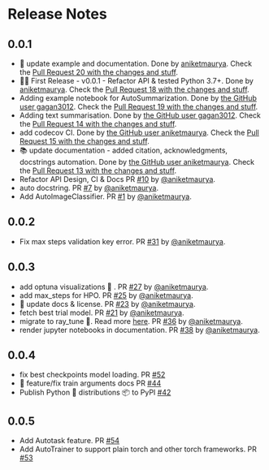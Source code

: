 # Release Notes

## 0.0.1

* 📝 update example and documentation. Done by [ aniketmaurya](https://github.com/aniketmaurya). Check the [Pull Request 20 with the changes and stuff](https://github.com/gradsflow/gradsflow/pull/20).
* :tada::sparkles: First Release - v0.0.1 - Refactor API & tested Python 3.7+. Done by [ aniketmaurya](https://github.com/aniketmaurya). Check the [Pull Request 18 with the changes and stuff](https://github.com/gradsflow/gradsflow/pull/18).
* Adding example notebook for AutoSummarization. Done by [the GitHub user gagan3012](https://github.com/gagan3012). Check the [Pull Request 19 with the changes and stuff](https://github.com/gradsflow/gradsflow/pull/19).
* Adding text summarisation. Done by [the GitHub user gagan3012](https://github.com/gagan3012). Check the [Pull Request 14 with the changes and stuff](https://github.com/gradsflow/gradsflow/pull/14).
* add codecov CI. Done by [the GitHub user aniketmaurya](https://github.com/aniketmaurya). Check the [Pull Request 15 with the changes and stuff](https://github.com/gradsflow/gradsflow/pull/15).
* 📚 update documentation - added citation, acknowledgments, docstrings automation. Done by [the GitHub user aniketmaurya](https://github.com/aniketmaurya). Check the [Pull Request 13 with the changes and stuff](https://github.com/gradsflow/gradsflow/pull/13).
* Refactor API Design, CI & Docs PR [#10](https://github.com/gradsflow/gradsflow/pull/10) by [@aniketmaurya](https://github.com/aniketmaurya).
* auto docstring. PR [#7](https://github.com/gradsflow/gradsflow/pull/7) by [@aniketmaurya](https://github.com/aniketmaurya).
* Add AutoImageClassifier. PR [#1](https://github.com/gradsflow/gradsflow/pull/1) by [@aniketmaurya](https://github.com/aniketmaurya).

## 0.0.2

* Fix max steps validation key error. PR [#31](https://github.com/gradsflow/gradsflow/pull/31) by [@aniketmaurya](https://github.com/aniketmaurya).

## 0.0.3

* add optuna visualizations 🎨 . PR [#27](https://github.com/gradsflow/gradsflow/pull/27) by [@aniketmaurya](https://github.com/aniketmaurya).
* add max_steps for HPO. PR [#25](https://github.com/gradsflow/gradsflow/pull/25) by [@aniketmaurya](https://github.com/aniketmaurya).
* :memo: update docs & license. PR [#23](https://github.com/gradsflow/gradsflow/pull/23) by [@aniketmaurya](https://github.com/aniketmaurya).
* fetch best trial model. PR [#21](https://github.com/gradsflow/gradsflow/pull/21) by [@aniketmaurya](https://github.com/aniketmaurya).
* migrate to ray_tune 🌟. Read more [here](https://github.com/gradsflow/gradsflow/issues/35). PR [#36](https://github.com/gradsflow/gradsflow/pull/36) by [@aniketmaurya](https://github.com/aniketmaurya).
* render jupyter notebooks in documentation. PR [#38](https://github.com/gradsflow/gradsflow/pull/38) by [@aniketmaurya](https://github.com/aniketmaurya).

## 0.0.4
* fix best checkpoints model loading. PR [#52](https://github.com/gradsflow/gradsflow/pull/52)
* 🚀 feature/fix train arguments docs PR [#44](https://github.com/gradsflow/gradsflow/pull/44)
* Publish Python 🐍 distributions 📦 to PyPI [#42](https://github.com/gradsflow/gradsflow/pull/42)

## 0.0.5
* Add Autotask feature. PR [#54](https://github.com/gradsflow/gradsflow/pull/54)
* Add AutoTrainer to support plain torch and other torch frameworks. PR [#53](https://github.com/gradsflow/gradsflow/pull/53)

